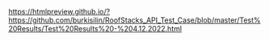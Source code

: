 https://htmlpreview.github.io/?https://github.com/burkisilin/RoofStacks_API_Test_Case/blob/master/Test%20Results/Test%20Results%20-%204.12.2022.html
